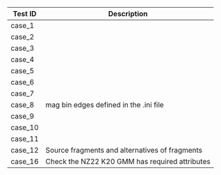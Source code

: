 | Test ID | Description                                    |
|---------|------------------------------------------------|
| case_1  |                                                |
| case_2  |                                                |
| case_3  |                                                |
| case_4  |                                                |
| case_5  |                                                |
| case_6  |                                                |
| case_7  |                                                |
| case_8  | mag bin edges defined in the .ini file         |
| case_9  |                                                |
| case_10 |                                                |
| case_11 |                                                |
| case_12 | Source fragments and alternatives of fragments |
| case_16 | Check the NZ22 K20 GMM has required attributes | 



